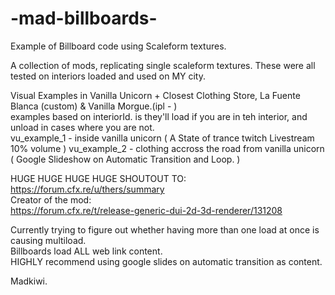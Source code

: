 # -mad-billboards-
Example of Billboard code using Scaleform textures.  
  
A collection of mods, replicating single scaleform textures.
These were all tested on interiors loaded and used on MY city.  
  
Visual Examples in Vanilla Unicorn + Closest Clothing Store, La Fuente Blanca (custom) & Vanilla Morgue.(ipl - )  
examples based on interiorId. is they'll load if you are in teh interior, and unload in cases where you are not.  
vu_example_1 - inside vanilla unicorn  ( A State of trance twitch Livestream 10% volume )
vu_example_2 - clothing accross the road from vanilla unicorn  ( Google Slideshow on Automatic Transition and Loop. )
    
HUGE HUGE HUGE HUGE SHOUTOUT TO:  
https://forum.cfx.re/u/thers/summary  
Creator of the mod:  
https://forum.cfx.re/t/release-generic-dui-2d-3d-renderer/131208  
  
Currently trying to figure out whether having more than one load at once is causing multiload.  
Billboards load ALL web link content.  
HIGHLY recommend using google slides on automatic transition as content.  
  
Madkiwi.